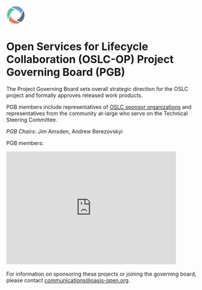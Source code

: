 <img src="../graphics/oslc-logo.png" width="50">

<h1>Open Services for Lifecycle Collaboration (OSLC-OP) Project Governing Board (PGB)</h1>

<p>The Project Governing Board sets overall strategic direction for the OSLC project and formally approves released work products.</p> 
  
<p>PGB members include representatives of <a href="https://open-services.net/about/#sponsors">OSLC sponsor organizations</a> and representatives from the community at-large who serve on the Technical Steering Committee.</p>

<p><i>PGB Chairs</i>: Jim Amsden, Andrew Berezovskyi</p>

<p>PGB members:</p>

<p><iframe src="https://docs.google.com/spreadsheets/d/e/2PACX-1vT38MUZFWO1ISzQWC6wSulN7IJCmYdSOIxBiofgO4c8mRF0hOuLEO59bW6McK2Lm0DgJkpaPLAf38AI/pubhtml?gid=1615939633&amp;single=true&amp;widget=true&amp;headers=false" style="border-style: none; width: 450px; height: 300px" title="OSLC Project Governing Board members"></iframe></p>

<p>For information on sponsoring these projects or joining the governing board, please contact <a href="mailto:communications@oasis-open.org">communications@oasis-open.org</a>.</p>

